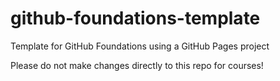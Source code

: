 # github-foundations-template

Template for GitHub Foundations using a GitHub Pages project

Please do not make changes directly to this repo for courses!